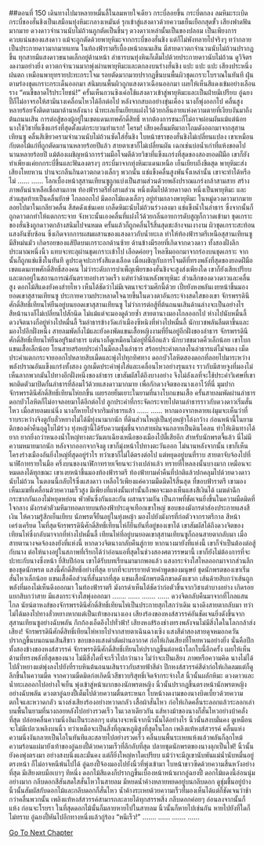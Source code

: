 ##ตอนที่ 150 เดินทางไปมาหลายหมื่นลี้ในลมหายใจเดียว
กระบี่ลอยขึ้น กระบี่ตกลง ลมหิมะระเบิด
กระบี่ของฮั่นชิงเป็นเสมือนทุ่งหิมะกลางเหมันต์ รุกเข้าสู่แสงดาวด้วยความเย็นเยือกสุดขั้ว
เสียงฟาดฟันมากมาย ดวงดาวจำนวนนับไม่ถ้วนถูกตัดเป็นชิ้นๆ
ดวงดาวเหล่านั้นเป็นของปลอม เป็นเพียงการควบแน่นของแสงดาว แม้จะถูกตัดด้วยพายุหิมะจากกระบี่ของฮั่นชิง แต่ก็ไม่พังทลายไปจริงๆ ทว่ากลายเป็นประกายดาวมากมายแทน
ในท้องฟ้าราตรีเบื้องหน้าถนนเสิน มีสายดาวตกจำนวนนับไม่ถ้วนปรากฏขึ้น ทุกสายมีแสงดาวขนาดเล็กอยู่ด้านหน้า
ลำธารบนทุ่งหินก็เต็มไปด้วยประกายดาวนับไม่ถ้วน ดูวิจิตรงดงามอย่างยิ่ง
ดาวตกจำนวนมากพุ่งผ่านพายุหิมะและตกลงบนร่างฮั่นชิง
แปะ แปะ แปะ เสียงประหนึ่งฝนตก เหมือนพายุทรายปะทะกระโจม รอยตัดมากมายปรากฏขึ้นบนพื้นผิวชุดเกราะโบราณในทันที
ฝุ่นตามร่องชุดเกราะกระเด็นออกมา สนิมบนพื้นผิวถูกแสงดาวเฉือนออกมา เผยให้เห็นสีแดงเข้มอย่างเลือนราง
“คนขี้ขลาดไร้ประโยชน์!”
ครั้นเห็นกวนซิงเค่อใช้แสงดาวเข้าสู่พายุหิมะและเป็นฝ่ายมีเปรียบ อู๋ฉยงปี้ก็ไม่อาจรอให้สามีนางเคลื่อนไหวได้อีกต่อไป หลังจากสบถอย่างขุ่นเคือง นางก็พุ่งออกไป
คลื่นสูงหลายร้อยจั้งติดตามมาด้านหลังนาง น้ำทะเลเย็นเยียบแฝงไว้ด้วยกลิ่นอายแห่งความตายที่เงียบงันมาถึงต้นถนนเสิน
การต่อสู้ของผู้อยู่ในเขตแดนเทพศักดิ์สิทธิ์ หากต้องการชนะก็ไม่อาจผ่อนผันแม้แต่น้อย นางใช้วิชาที่แข็งแกร่งที่สุดตั้งแต่กระบวนท่าแรก!
โครม! เสียงคลื่นมหึมาถาโถมดังออกมาจากสุสานเทียนซู คลื่นสีเขียวครามจำนวนนับไม่ถ้วนซัดใส่ฮั่นชิง
ใบหน้าชราของฮั่นชิงไม่เปลี่ยนแปลง เขาเหมือนกับตอไม้แก่ที่ถูกตัดมานานหลายร้อยปีแล้ว
สายตาเขาก็ไม่เปลี่ยนผัน เฉกเช่นบ่อน้ำเก่าที่แห้งขอดไปนานหลายร้อยปี
แม้ต้องเผชิญหน้าการร่วมมือโจมตีด้วยวิชาที่แข็งแกร่งที่สุดของสองยอดฝีมือ เขาก็ยังทำเพียงแค่ยกกระบี่ขึ้นและฟันลงตรงๆ
กระบี่มาจากทุ่งหิมะแดนเหนือ เย็นเยียบถึงขีดสุด
พายุหิมะส่งเสียงโหยหวน ปานจะกลืนกินดาวตกดวงเล็กๆ พวกนั้น แช่แข็งคลื่นสูงพันจั้งเหล่านั้น
เขาจะทำได้หรือไม่
……
……
โลกเบื้องหน้าสุสานเทียนซูถูกแบ่งเป็นสามส่วนด้วยพลังปราณแกร่งกล้าสามสาย สร้างภาพอันน่าเหลือเชื่อสามภาพ
ท้องฟ้าราตรีทั้งสามส่วน หนึ่งเต็มไปด้วยดาวตก หนึ่งเป็นพายุหิมะ และส่วนสุดท้ายเป็นคลื่นยักษ์
ไกลออกไป มีดอกไม้แดงเล็กๆ อยู่ท่ามกลางพายุหิมะ ในหมู่ดวงดาวมากมาย ลอยไปมาในเกลียวคลื่น สีสดดังเช่นเคย
เกล็ดหิมะนับไม่ถ้วนร่วงลงมา แช่แข็งน้ำในลำธาร ซึ่งจากนั้นก็ถูกดาวตกทำให้แตกกระจาย จังหวะนั้นเองคลื่นที่แฝงไว้ด้วยกลิ่นอายการดับสูญก็กวาดเข้ามา
ชุดเกราะของฮั่นชิงถูกดาวตกล้างสนิมไปจนหมด ครั้นแล้วก็ถูกคลื่นไร้สิ้นสุดชะล้างจนเงางาม
ผิวชุดเกราะสะท้อนแสงอันซับซ้อน ซึ่งเกิดจากการผสมผสานของแสงดาวกับน้ำทะเล ทำให้ท้องฟ้าราตรีเหนือสุสานเทียนซูมีสีหม่นมัว
เกิดรอยของแส้ปัดบนเกราะอกด้านซ้าย ด้านข้างมีรอยที่เกิดจากดวงดาว ทั้งสองฝั่งลึกประมาณหนึ่งนิ้ว แทบจะทะลุผ่านชุดเกราะเข้าไป
เลือดค่อยๆ ไหลซึมออกมาจากร่องบนชุดเกราะ จากนั้นก็ถูกแช่แข็งในทันที ดูประดุจปะการังสีแดงเลือด
เมื่อเผชิญกับการโจมตีที่ทรงพลังที่สุดของยอดฝีมือเขตแดนเทพศักดิ์สิทธิ์สองคน ไม่ว่าระดับการบำเพ็ญเพียรของฮั่นชิงจะสูงส่งเพียงใด เขาก็ยังเสียเปรียบและตกอยู่ในสถานการณ์อันตรายอย่างรวดเร็ว
แต่ทว่าด้านหลังพายุหิมะ ส่วนลึกของดวงดาวและคลื่นสูง ดอกไม้สีแดงยังคงส่ายไหว เห็นได้ชัดว่าไม่มีเจตนาจะร่วมศึกนี้ด้วย
เปี๋ยยังหงพลันเงยหน้าขึ้นมองยอดเขาสุสานเทียนซู
ประกายความประหลาดใจฉายขึ้นในดวงตาอันกระจ่างสดใสของเขา
จักรพรรดินีศักดิ์สิทธิ์เทียนไห่ยืนอยู่บนยอดเขาสุสานเทียนซู ไม่ว่าการต่อสู้ที่ต้นถนนเสินด้านล่างจะเป็นอย่างไร สีหน้านางก็ไม่เปลี่ยนไปสักนิด ไม่แม้แต่จะมองดูด้วยซ้ำ
สายตานางมองไกลออกไป ห่างไปนับหมื่นลี้
ดวงจิตนางก็อยู่ห่างไปหมื่นลี้
ริมลำธารข้างวัดเก่าเมืองซีหนิงที่ห่างไปหมื่นลี้ นักบวชพลันลืมตาขึ้นและมองไปอีกฝั่งหนึ่ง
สายลมพัดกิ่งไม้และยังคงพัดแขนเสื้อหญิงงามที่ยืนอยู่อีกฝั่งของลำธาร
จักรพรรดินีศักดิ์สิทธิ์เทียนไห่ยืนอยู่ริมลำธาร แต่นางก็ดูเหมือนไม่อยู่ที่นี่อีกแล้ว
นักบวชขมวดคิ้วเล็กน้อย เขาโบกแขนเสื้อเล็กน้อย โยนสายสร้อยประคำในมือลงในลำธาร
สร้อยประคำตกลงในลำธารแต่ไม่จมลง เม็ดประคำแตกกระจายออกไปหลายสิบเม็ดและพุ่งไปทุกทิศทาง
ดอกบัวโลหิตสองดอกที่ลอยไปมาระหว่างพลังปราณอันแข็งแกร่งทั้งสอง ถูกเม็ดประคำพุ่งใส่และเคลื่อนไหวอย่างรุนแรง ราวกับมีสายจูงที่มองไม่เห็นลากพวกมันไปทางอีกฝั่งหนึ่งของลำธาร
เขาสัมผัสได้ถึงบางอย่าง จึงไม่ลังเลที่จะใช้ประคำวิเศษที่เขาพกติดตัวมาปิดกั้นลำธารที่ล้อมไว้ด้วยแสงดาวมากมาย เพื่อกักดวงจิตของนางเอาไว้ที่นี่
มุมปากจักรพรรดินีศักดิ์สิทธิ์เทียนไห่ยกขึ้น เผยรอยยิ้มเยาะในยามที่นางโบกแขนเสื้อ
ครั้นสายลมพัดผ่านลำธาร ดอกบัวโลหิตก็ไม่อาจลอยมาได้อีกต่อไป ลูกประคำที่กระจัดกระจายไปตามลำธารราวกับดวงดาวเริ่มสั่นไหว
เมื่อสายลมแน่นิ่ง นางก็หายไปจากริมลำธารแล้ว
……
……
หากมองจากหลายแง่มุมจะเห็นว่าที่ราบระหว่างจิงตูกับลั่วหยางไม่ได้มีทุ่งนามากนัก ที่ดินส่วนใหญ่เป็นทุ่งหญ้าโล่งกว้าง
ก่อนหน้านี้ในยามดึกของค่ำคืนฤดูใบไม้ร่วง ทุ่งหญ้านี้ได้รับความชุ่มชื่นจากสายฝนจนกลายเป็นดินโคลน ทำให้เดินทางได้ยาก ยากยิ่งกว่าหนองน้ำใหญ่ทางตะวันตกเฉียงเหนือของเมืองไป๋ตี้เสียอีก
สำหรับนักพรตจี้แล้ว นี่ไม่มีความหมายมากนัก
หลังจากออกจากจิงตู เขาก็มุ่งหน้าไปทางตะวันออก ไม่นานหลังจากนั้น เขาก็เห็นโครงร่างเมืองอันยิ่งใหญ่ที่สุดอยู่รำไร
ทว่าเขาก็ไม่ได้ตรงต่อไป แต่หยุดอยู่บนที่ราบ สายตาจับจ้องไปที่นาฬิกาทรายในมือ
ครึ่งบนของนาฬิกาทรายเจียนจะว่างเปล่าแล้ว ทรายที่ไหลลงนั้นบางมาก เหมือนจะหมดลงได้ทุกขณะ
เขาเงยหน้าขึ้นมองท้องฟ้าราตรี
ท้องฟ้ายามค่ำคืนที่ปกติแล้วปกคลุมไปด้วยดวงดาวนับไม่ถ้วน ในตอนนี้กลับไร้ซึ่งแสงดาว เหลือไว้เพียงแค่ความมืดมิดไร้สิ้นสุด
ที่ขอบฟ้าราตรี เขามองเห็นเมฆที่เคลื่อนด้วยความเร็วสูง มีเพียงที่แห่งนั้นเท่านั้นถึงพอจะมองเห็นแสงสีเงินได้
เมฆดำฉีกกระชากกันเองไม่หยุดหย่อน พัวพันซึ่งกันและกัน ผสานรวมกัน เป็นภาพที่ชัดเจนยิ่งขึ้นในความมืดมิดที่ใจกลาง
มังกรดำตัวมหึมาทอดกายบนท้องฟ้าประดุจเทือกเขาใหญ่
ขอบของมังกรดำส่องประกายแสงสีเงิน ให้ความรู้สึกเย็นเยียบ
นักพรตจี้ยืนอยู่ในทุ่งหญ้า มองไปยังมังกรที่ก่อตัวจากราตรีกาล สีหน้าเคร่งเครียด
ในที่สุดจักรพรรดินีศักดิ์สิทธิ์เทียนไห่ก็ยืนยันที่อยู่ของเขาได้
เขาสัมผัสได้ถึงดวงจิตของเทียนไห่ซึ่งกลับมาจากที่ห่างไปหมื่นลี้ เทียนไห่ที่อยู่บนยอดเขาสุสานเทียนซูก็ถอนสายตากลับมา
เมื่อสายตานางจดจ้องลงยังที่แห่งนี้ หากดวงจิตนางกลับคืนสู่กาย หากนางมายังที่แห่งนี้ เขาก็จำเป็นต้องต่อสู้กับนาง
ต่อให้นางอยู่ในสภาพที่เรียกได้ว่าอ่อนแอที่สุดในช่วงสองศตวรรษมานี้ เขาก็ยังไม่ต้องการที่จะปะทะกับนางซึ่งหน้า
ยี่สิบปีก่อน เขาได้รับบทเรียนมามากพอแล้ว
แสงกระจ่างใสไหลออกมาจากส่วนลึกของชุดนักพรต
แสงนี้ศักดิ์สิทธิ์อย่างที่สุด ยากที่จะบรรยายด้วยคำพูดของมนุษย์
ชุดนักพรตของเขาเริ่มสั่นไหวเล็กน้อย แขนเสื้อคือส่วนที่สั่นมากที่สุด
แขนเสื้อนักพรตฉีกขาดดังแขวก เส้นด้ายสิบกว่าเส้นถูกพลังที่มองไม่เห็นดึงออกมา
ในท้องฟ้าราตรี มังกรดำเห็นได้ชัดว่าก่อตัวขึ้นจากวิชาเต๋าบางอย่าง เกิดรอยแยกสิบกว่าสาย มีแสงกระจ่างใสพุ่งออกมา
.……
……
.……
……
ดวงจิตกลับคืนมาจากที่ไกลแสนไกล
นัยน์ตาหงส์ของจักรพรรดินีศักดิ์สิทธิ์เทียนไห่เป็นประกายสุกใสกว่าเดิม
นางดึงสายตากลับมา ทว่าไม่ได้มองไปทางลั่วหยางหากแต่เป็นเท้าของนางเอง
เสียงร้องของหงส์สวรรค์อันชัดเจนยิ่งดังขึ้นจากสุสานเทียนซูอย่างฉับพลัน กึกก้องเอ็ดอึงไปทั่วฟ้า!
เสียงหงส์ร้องช่างทรงพลังจนไม่มีสิ่งใดในโลกกล้าส่งเสียง!
จักรพรรดินีศักดิ์สิทธิ์เทียนไห่หายไปจากสายตาเฉินฉางเซิง
แสงสีดำสองสายดุจหมอกควันปรากฏขึ้นบนถนนเสินสีขาว
ขอบของแสงดำตัดผ่านอากาศ ก่อให้เกิดเสียงที่โหยหวนอย่างยิ่ง
นั่นคือปีกทั้งสองข้างของหงส์สวรรค์
จักรพรรดินีศักดิ์สิทธิ์เทียนไห่ปรากฏขึ้นต่อหน้าโลกใบนี้อีกครั้ง เผยให้เห็นด้านที่ทรงพลังที่สุดของนาง
ไม่มีสิ่งใดที่จะเร็วไปกว่านาง ไม่ว่าจะเป็นเสียง ภาพหรือความคิด
นางไม่ได้ไปลั่วหยางแต่พุ่งลงไปยังที่ราบหินต้นถนนเสินราวกับสายฟ้าสีดำ
ปีกหงส์สวรรค์สีดำก่อให้เกิดลมแต่ก็ดูลึกขึ้นในความมืด
จากความมืดมิดก่อเกิดนิ้วสีขาวบริสุทธิ์เจิดจ้ากระจ่างใส
นิ้วนั้นผลักหิมะ ดวงดาวและน้ำทะเลออกไปอย่างใจเย็น พุ่งเข้าสู่หน้าผากของนักพรตหญิง
นิ้วนั้นปรากฏขึ้นตรงหน้านักพรตหญิงอย่างฉับพลัน
ดวงตาอู๋ฉยงปี้เต็มไปด้วยความตื่นตระหนก ใบหน้างดงามของนางบิดเบี้ยวด้วยความตกใจและหวาดกลัว
นางส่งเสียงร้องอย่างหวาดกลัว เสื้อผ้าสั่นไหว ก่อให้เกิดคลื่นระลอกแล้วระลอกเล่าบนพื้นในยามที่นางถอยหลังไปอย่างรวดเร็ว
ในเวลาเดียวกัน แส้หางม้าของนางก็สั่นไหวอย่างบ้าคลั่งที่สุด ปล่อยคลื่นความนิ่งงันเป็นระลอกๆ
แต่นางจะหนีจากนิ้วนั้นได้อย่างไร
นิ้วนั้นสงบมั่นคง ดูเหมือนจะไม่มีเปลวเพลิงบนนิ้ว ทว่าเหมือจะเป็นสิ่งที่อุณหภูมิสูงที่สุดในโลก เพลิงแท้หงส์สวรรค์
คลื่นแห่งความนิ่งงันกลายเป็นไอในทันทีและสลายไปอย่างรวดเร็ว
คลื่นบนพื้นระเหยแห้งแล้วพลันก็ลุกไหม้ ความร้อนแผ่มายังเท้าของอู๋ฉยงปี้ด้วยความเร็วที่ลึกลับที่สุด ปลายชุดนักพรตของนางลุกเป็นไฟ!
นิ้วนั้นยังคงพุ่งตรงมา อย่างสงบนิ่งและมั่นคง แต่ก็ยิ่งใหญ่หาใดเปรียบ แม้ว่าจะมีภูเขานับพันแม่น้ำนับหมื่นอยู่ตรงหน้า ก็ไม่อาจหนีพ้นไปได้
อู๋ฉยงปี้จ้องมองไปยังนิ้วที่พุ่งเข้ามา ใบหน้าขาวซีดด้วยความสิ้นหวังอย่างที่สุด
มีเสียงตบมือเบาๆ ทีหนึ่ง
ดอกไม้สีแดงก็ปรากฏขึ้นเบื้องหน้าหน้าผากอู๋ฉยงปี้
ดอกไม้แดงนี้อ่อนนุ่มอย่างมาก กลีบดอกสีสันสดใสสั่นไหวในสายลม มีหยดน้ำค้างหลายหยดอยู่บนกลีบดอก ดูชุ่มชื้นอยู่บ้าง
นิ้วนั้นสัมผัสกับดอกไม้และกลีบดอกก็สั่นไหว น้ำค้างระเหยด้วยความเร็วที่มองเห็นได้แต่ก็ชัดเจนว่าช้ากว่าคลื่นพวกนั้น
เพลิงแท้หงส์สวรรค์สามารถละลายได้ทุกสรรพสิ่ง
กลีบดอกค่อยๆ อ่อนลงจากนั้นก็แห้ง ก่อนจะโรยรา
ในที่สุดดอกไม้นั้นก็มลายหายไปในสายลม
นิ้วนั้นก็หายไปเช่นกัน หายไปยังที่ใดก็ไม่ทราบ
อู๋ฉยงปี้หันไปอีกทางหนึ่งแล้วกู่ร้อง “หนีเร็ว!”
.……
……
.……
……


[Go To Next Chapter]( ./660.md)